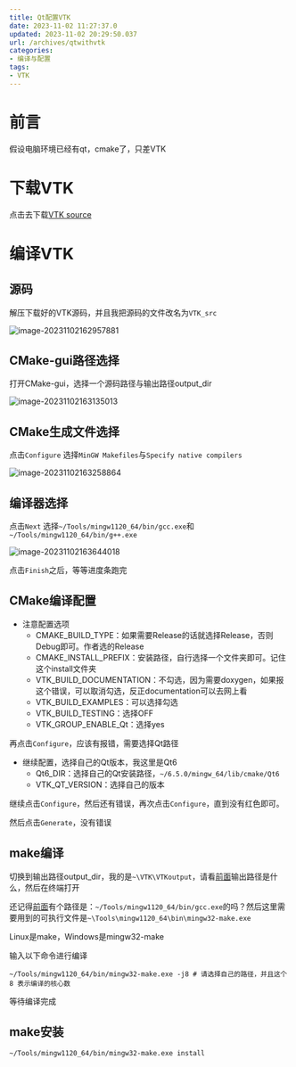 ```yaml
---
title: Qt配置VTK
date: 2023-11-02 11:27:37.0
updated: 2023-11-02 20:29:50.037
url: /archives/qtwithvtk
categories: 
- 编译与配置
tags: 
- VTK
---
```


# 前言

假设电脑环境已经有qt，cmake了，只差VTK

# 下载VTK

点击去下载[VTK source](https://vtk.org/download/)

# 编译VTK

## 源码

解压下载好的VTK源码，并且我把源码的文件改名为`VTK_src`

![image-20231102162957881](https://imagere.oss-cn-beijing.aliyuncs.com/img20230227/202311021630983.png)

## CMake-gui路径选择

打开CMake-gui，选择一个源码路径与输出路径output_dir

![image-20231102163135013](https://imagere.oss-cn-beijing.aliyuncs.com/img20230227/202311021631056.png)

## CMake生成文件选择

点击`Configure`  选择`MinGW Makefiles`与`Specify native compilers`

![image-20231102163258864](https://imagere.oss-cn-beijing.aliyuncs.com/img20230227/202311021632905.png)

## 编译器选择

点击`Next`  选择`~/Tools/mingw1120_64/bin/gcc.exe`和`~/Tools/mingw1120_64/bin/g++.exe`

![image-20231102163644018](https://imagere.oss-cn-beijing.aliyuncs.com/img20230227/202311021636051.png)

点击`Finish`之后，等等进度条跑完

## CMake编译配置

- 注意配置选项
    - CMAKE_BUILD_TYPE：如果需要Release的话就选择Release，否则Debug即可。作者选的Release
    - CMAKE_INSTALL_PREFIX：安装路径，自行选择一个文件夹即可。记住这个install文件夹
    - VTK_BUILD_DOCUMENTATION：不勾选，因为需要doxygen，如果报这个错误，可以取消勾选，反正documentation可以去网上看
    - VTK_BUILD_EXAMPLES：可以选择勾选
    - VTK_BUILD_TESTING：选择OFF
    - VTK_GROUP_ENABLE_Qt：选择yes

再点击`Configure`，应该有报错，需要选择Qt路径

- 继续配置，选择自己的Qt版本，我这里是Qt6
    - Qt6_DIR：选择自己的Qt安装路径，`~/6.5.0/mingw_64/lib/cmake/Qt6`
    - VTK_QT_VERSION：选择自己的版本

继续点击`Configure`，然后还有错误，再次点击`Configure`，直到没有红色即可。

然后点击`Generate`，没有错误

## make编译

切换到输出路径output_dir，我的是`~\VTK\VTKoutput`，请看[前面](CMake-gui路径选择)输出路径是什么，然后在终端打开

还记得[前面](#编译器选择)有个路径是：`~/Tools/mingw1120_64/bin/gcc.exe`的吗？然后这里需要用到的可执行文件是`~\Tools\mingw1120_64\bin\mingw32-make.exe`

Linux是make，Windows是mingw32-make

输入以下命令进行编译

```shell
~/Tools/mingw1120_64/bin/mingw32-make.exe -j8 # 请选择自己的路径，并且这个 8 表示编译的核心数
```

等待编译完成

## make安装

```shell
~/Tools/mingw1120_64/bin/mingw32-make.exe install
```







